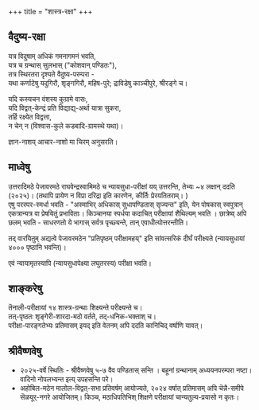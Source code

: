 +++
title = "शास्त्र-रक्षा"
+++

## वैदुष्य-रक्षा
यत्र विदुषाम् अधिकं गमनागमनं भवति,  
यत्र च ग्रन्थास् सुलभास् ("कोशवान् पण्डितः"),  
तत्र स्थिरतरा दृश्यते वैदुष्य-परम्परा -  
यथा कर्णाटेषु यदुगिरौ, शृङ्गगिरौ, महिष-पुरे; द्राविडेषु काञ्चीपुरे, श्रीरङ्गे च।  

यदि कस्यचन वंशस्य कुग्रामे वासः,  
यदि विद्वत्-केन्द्रं प्रति विद्याद्य्-अर्था यात्रा सुकरा,  
तर्हि रक्ष्येत विद्वत्ता,  
न चेन् न (विश्वास-कुले कडबादि-ग्रामस्थे यथा)। 

ज्ञान-नाशय् आचार-नाशो मा चिरम् अनुसरति।

## माध्वेषु
उत्तरादिमठे पेजावरमठे राघवेन्द्रस्वामिमठे च न्यायसुधा-परीक्षां यय् उत्तरन्ति, तेभ्यः \~४ लक्षान् ददति (२०२५)।  (तथापि प्रायेण न विप्रा दरिद्रा इति कारणेन, कीर्तिः प्रेरयतितराम्। )  
एषु परस्पर-स्मर्धा भवति - "अस्माभिर् अधिकास् सुधापण्डितास् सृज्यन्त" इति, येन पोषकास् स्वपुत्रान् एकत्रान्यत्र वा प्रेषयितुं प्रभाविताः।
किञ्चानया स्पर्धया कदाचित् परीक्षायां शैथिल्यम् भवति‌ ‌। छात्रेष्व् अपि छलम् भवति - साधरणतो ये भागास् सर्वत्र पृच्छ्यन्ते, तान् एवाधीत्योत्तरन्तीति।

तद् वारयितुम् अद्यत्वे पेजावरमठेन "प्रतिपृष्ठम् परीक्षामहय्" इति सांवत्सरिकं दीर्घं परीक्ष्यते (न्यायसुधायां ४००० पृष्ठानि भवन्ति)। 

एवं न्यायामृतस्यापि (न्यायसुधापेक्ष्या लघुतरस्य) परीक्षा भवति। 

## शाङ्करेषु
तॆनाली-परीक्षायां १४ शास्त्र-ग्रन्थाः शिक्ष्यन्ते परीक्ष्यन्ते च।  
तत्-पृष्ठतः शृङ्गेरी-शारदा-मठो वर्तते, तद्-धनिक-भक्ताश् च।  
परीक्षा-पारङ्गतेभ्यः प्रतिमासम् इयद् इति वेतनम् अपि ददति कानिचिद् वर्षाणि यावत्। 

## श्रीवैष्णवेषु
- २०२५-वर्षे स्थितिः - श्रीवैष्णवेषु ५-७ वैव पण्डितास् सन्ति । 
  बहूनां ग्रन्थानाम् अध्ययनपरम्परा नष्टा। वादिनो नोपलभ्यन्त इत्य् उपहसन्ति परे। 
- अहोबिल-मठेन मालोल-विद्वत्-सभा प्रतिवर्षम् आयोज्यते, २०२४ वर्षात् प्रतिमासम् अपि चॆन्नै-समीपे सॆळयूर्-नगरे आयोजितम्। किञ्च, मठाधिपतिभिश् शिक्षणे परीक्षायां चान्यतुल्य-प्रयासो न कृतः। 

